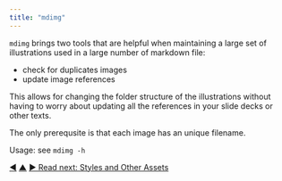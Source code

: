 ```yaml
---
title: "mdimg"
---
```




`mdimg` brings two tools that are helpful when maintaining a large set of illustrations used in a large number of markdown file: 

* check for duplicates images
* update image references 

This allows for changing the folder structure of the illustrations without having to worry about updating all the references in your slide decks or other texts. 

The only prerequsite is that each image has an unique filename.

Usage: see `mdimg -h`




<div class="bottom-nav">
<a href="mdslides.html" title="Back to: mdslides">◀</a> <a href="commands.html" title="Up: Commands">▲</a> <a href="styles-and-assets.html" title="Read next: Styles and Other Assets">▶ Read next: Styles and Other Assets</a>
</div>


<script type="text/javascript">
Mousetrap.bind('g n', function() {
    window.location.href = 'styles-and-assets.html';
    return false;
});
</script>

